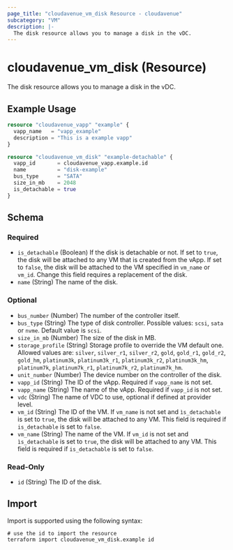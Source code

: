 ```yaml
---
page_title: "cloudavenue_vm_disk Resource - cloudavenue"
subcategory: "VM"
description: |-
  The disk resource allows you to manage a disk in the vDC.
---
```


# cloudavenue_vm_disk (Resource)

The disk resource allows you to manage a disk in the vDC.

## Example Usage

```terraform
resource "cloudavenue_vapp" "example" {
  vapp_name   = "vapp_example"
  description = "This is a example vapp"
}

resource "cloudavenue_vm_disk" "example-detachable" {
  vapp_id       = cloudavenue_vapp.example.id
  name          = "disk-example"
  bus_type      = "SATA"
  size_in_mb    = 2048
  is_detachable = true
}
```

<!-- schema generated by tfplugindocs -->
## Schema

### Required

- `is_detachable` (Boolean) If the disk is detachable or not. If set to `true`, the disk will be attached to any VM that is created from the vApp. If set to `false`, the disk will be attached to the VM specified in `vm_name` or `vm_id`. Change this field requires a replacement of the disk.
- `name` (String) The name of the disk.

### Optional

- `bus_number` (Number) The number of the controller itself.
- `bus_type` (String) The type of disk controller. Possible values: `scsi`, `sata` or `nvme`. Default value is `scsi`.
- `size_in_mb` (Number) The size of the disk in MB.
- `storage_profile` (String) Storage profile to override the VM default one. Allowed values are: `silver`, `silver_r1`, `silver_r2`, `gold`, `gold_r1`, `gold_r2`, `gold_hm`, `platinum3k`, `platinum3k_r1`, `platinum3k_r2`, `platinum3k_hm`, `platinum7k`, `platinum7k_r1`, `platinum7k_r2`, `platinum7k_hm`.
- `unit_number` (Number) The device number on the controller of the disk.
- `vapp_id` (String) The ID of the vApp. Required if `vapp_name` is not set.
- `vapp_name` (String) The name of the vApp. Required if `vapp_id` is not set.
- `vdc` (String) The name of VDC to use, optional if defined at provider level.
- `vm_id` (String) The ID of the VM. If `vm_name` is not set and `ìs_detachable` is set to `true`, the disk will be attached to any VM. This field is required if `is_detachable` is set to `false`.
- `vm_name` (String) The name of the VM. If `vm_id` is not set and `ìs_detachable` is set to `true`, the disk will be attached to any VM. This field is required if `is_detachable` is set to `false`.

### Read-Only

- `id` (String) The ID of the disk.

## Import

Import is supported using the following syntax:
```shell
# use the id to import the resource
terraform import cloudavenue_vm_disk.example id
```